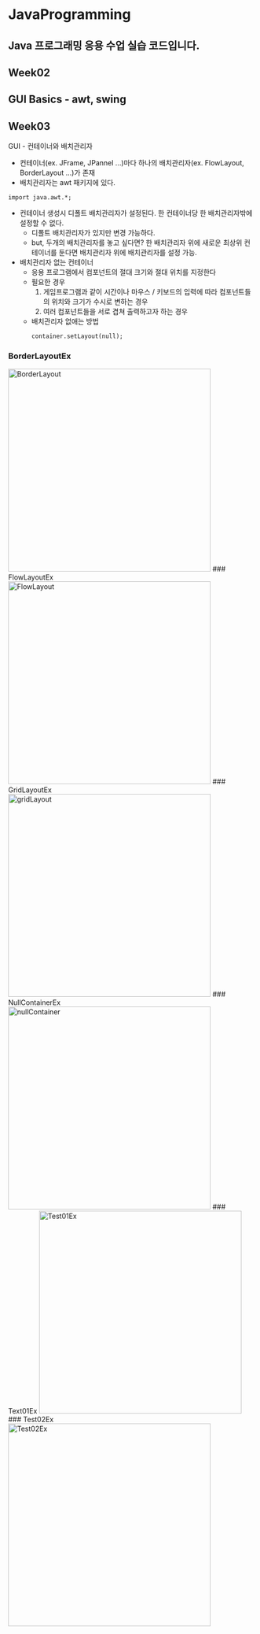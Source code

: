 # JavaProgramming
Java 프로그래밍 응용 수업 실습 코드입니다.
-----------------------------
## Week02
GUI Basics - awt, swing
-------------------------------
## Week03
GUI - 컨테이너와 배치관리자
- 컨테이너(ex. JFrame, JPannel ...)마다 하나의 배치관리자(ex. FlowLayout, BorderLayout ...)가 존재
- 배치관리자는 awt 패키지에 있다.
```
import java.awt.*;
```
- 컨테이너 생성시 디폴트 배치관리자가 설정된다. 한 컨테이너당 한 배치관리자밖에 설정할 수 없다.
  - 디폴트 배치관리자가 있지만 변경 가능하다.
  - but, 두개의 배치관리자를 놓고 싶다면? 한 배치관리자 위에 새로운 최상위 컨테이너를 둔다면 배치관리자 위에 배치관리자를 설정 가능.
- 배치관리자 없는 컨테이너
  - 응용 프로그램에서 컴포넌트의 절대 크기와 절대 위치를 지정한다
  - 필요한 경우
    1. 게임프로그램과 같이 시간이나 마우스 / 키보드의 입력에 따라 컴포넌트들의 위치와 크기가 수시로 변하는 경우
    2. 여러 컴포넌트들을 서로 겹쳐 출력하고자 하는 경우
  - 배치관리자 없애는 방법
    ```
    container.setLayout(null);
    ```
### BorderLayoutEx
<img width="412" alt="BorderLayout" src="https://github.com/suucong/JavaProgramming/assets/109707230/fc5fc93e-9d4f-43ef-b2e3-7eb02c3afbe9">
### FlowLayoutEx
<img width="412" alt="FlowLayout" src="https://github.com/suucong/JavaProgramming/assets/109707230/d0119d72-c1aa-453c-b82a-ab1c418f33d5">
### GridLayoutEx
<img width="412" alt="gridLayout" src="https://github.com/suucong/JavaProgramming/assets/109707230/f757b830-448b-4afd-bf87-04665c86336e">
### NullContainerEx
<img width="412" alt="nullContainer" src="https://github.com/suucong/JavaProgramming/assets/109707230/56bc6f59-7d2a-4842-9bd6-1bdf1fb0f166">
### Text01Ex
<img width="412" alt="Test01Ex" src="https://github.com/suucong/JavaProgramming/assets/109707230/0277bc6e-4390-4a8e-bb4f-728fb86c39e4">
### Test02Ex
<img width="412" alt="Test02Ex" src="https://github.com/suucong/JavaProgramming/assets/109707230/39afac22-41c5-4d6c-8b54-78beb1d064c3">
